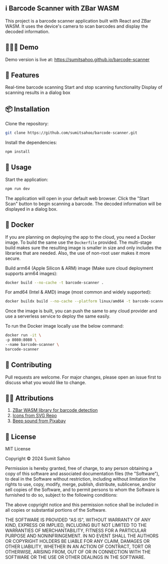## ℹ️ Barcode Scanner with ZBar WASM

This project is a barcode scanner application built with React and ZBar WASM. It uses the device's camera to scan barcodes and display the decoded information.

## 👨🏻‍💻 Demo

Demo version is live at: https://sumitsahoo.github.io/barcode-scanner

## 📖 Features

Real-time barcode scanning
Start and stop scanning functionality
Display of scanning results in a dialog box

## 📦 Installation

Clone the repository:

```bash
git clone https://github.com/sumitsahoo/barcode-scanner.git
```

Install the dependencies:

```bash
npm install
```

## 📖 Usage

Start the application:

```bash
npm run dev
```

The application will open in your default web browser. Click the "Start Scan" button to begin scanning a barcode. The decoded information will be displayed in a dialog box.

## 🚢 Docker

If you are planning on deploying the app to the cloud, you need a Docker image. To build the same use the `Dockerfile` provided. The multi-stage build makes sure the resulting image is smaller in size and only includes the libraries that are needed. Also, the use of non-root user makes it more secure.<br>

Build arm64 (Apple Silicon & ARM) image (Make sure cloud deployment supports arm64 images):

```bash
docker build --no-cache -t barcode-scanner .
```

For amd64 (Intel & AMD) image (most common and widely supported):

```bash
docker buildx build --no-cache --platform linux/amd64 -t barcode-scanner .
```

Once the image is built, you can push the same to any cloud provider and use a serverless service to deploy the same easily.

To run the Docker image locally use the below command:

```bash
docker run -it \
-p 8080:8080 \
--name barcode-scanner \
barcode-scanner
```

## 💼 Contributing

Pull requests are welcome. For major changes, please open an issue first to discuss what you would like to change.

## 🙏🏻 Attributions

1. <a href="https://github.com/undecaf/zbar-wasm" title="zbar wasm">ZBar WASM library for barcode detection</a><br>
2. <a href="https://www.svgrepo.com/" title="svg icons">Icons from SVG Repo</a>
3. <a href="https://pixabay.com/sound-effects/search/beep/" title="beep sound">Beep sound from Pixabay</a>


## 📜 License

MIT License

Copyright © 2024 Sumit Sahoo

Permission is hereby granted, free of charge, to any person obtaining a copy
of this software and associated documentation files (the "Software"), to deal
in the Software without restriction, including without limitation the rights
to use, copy, modify, merge, publish, distribute, sublicense, and/or sell
copies of the Software, and to permit persons to whom the Software is
furnished to do so, subject to the following conditions:

The above copyright notice and this permission notice shall be included in all
copies or substantial portions of the Software.

THE SOFTWARE IS PROVIDED "AS IS", WITHOUT WARRANTY OF ANY KIND, EXPRESS OR
IMPLIED, INCLUDING BUT NOT LIMITED TO THE WARRANTIES OF MERCHANTABILITY,
FITNESS FOR A PARTICULAR PURPOSE AND NONINFRINGEMENT. IN NO EVENT SHALL THE
AUTHORS OR COPYRIGHT HOLDERS BE LIABLE FOR ANY CLAIM, DAMAGES OR OTHER
LIABILITY, WHETHER IN AN ACTION OF CONTRACT, TORT OR OTHERWISE, ARISING FROM,
OUT OF OR IN CONNECTION WITH THE SOFTWARE OR THE USE OR OTHER DEALINGS IN THE
SOFTWARE.
